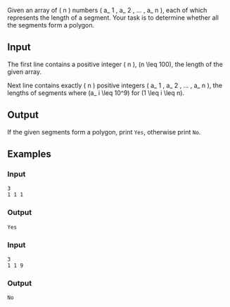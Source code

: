 Given an array of \( n \) numbers \( a_ 1 , a_ 2 , ... , a_ n \), each of which represents the length of a segment. Your task is to determine whether all the segments form a polygon. 

## Input

The first line contains a positive integer \( n \), \(n \leq 100\), the length of the given array.

Next line contains exactly \( n \) positive integers 
\( a_ 1 , a_ 2 , ... , a_ n \),  the lengths of segments where \(a_ i \leq 10^9\) for \(1 \leq i \leq n\). 

## Output

If the given segments form a polygon, print `Yes`, otherwise print `No`.

## Examples
### Input
```
3
1 1 1
```
### Output
```
Yes
```
### Input
```
3
1 1 9
```
### Output
```
No
```